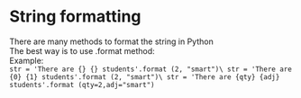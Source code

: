 # String formatting
There are many methods to format the string in Python\
The best way is to use .format method:\
Example:\
`str = 'There are {} {} students'.format (2, "smart")\
str = 'There are {0} {1} students'.format (2, "smart")\
str = 'There are {qty} {adj} students'.format (qty=2,adj="smart")`


